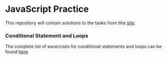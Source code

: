 # JavaScript Practice

This repository will contain solutions to the tasks from this [site](https://www.w3resource.com/javascript-exercises/).



### Conditional Statement and Loops

The complete list of excercises for conditional statements and loops can be found [here](https://www.w3resource.com/javascript-exercises/javascript-conditional-statements-and-loops-exercises.php).

